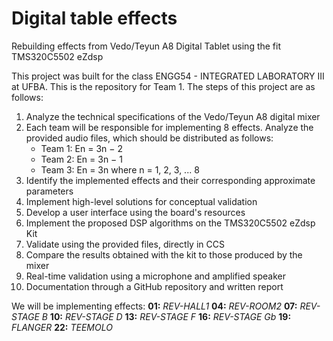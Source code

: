 # Digital table effects
Rebuilding effects from Vedo/Teyun A8 Digital Tablet using the fit TMS320C5502 eZdsp

This project was built for the class ENGG54 - INTEGRATED LABORATORY III at UFBA. This is the repository for Team 1. The steps of this project are as follows:

1. Analyze the technical specifications of the Vedo/Teyun A8 digital mixer
2. Each team will be responsible for implementing 8 effects. Analyze the provided audio files, which should be distributed as follows:
     * Team 1: En = 3n − 2
     * Team 2: En = 3n − 1
     * Team 3: En = 3n
    where n = 1, 2, 3, ... 8
3. Identify the implemented effects and their corresponding approximate parameters
4. Implement high-level solutions for conceptual validation
5. Develop a user interface using the board's resources
6. Implement the proposed DSP algorithms on the TMS320C5502 eZdsp Kit
7. Validate using the provided files, directly in CCS
8. Compare the results obtained with the kit to those produced by the mixer
9. Real-time validation using a microphone and amplified speaker
10. Documentation through a GitHub repository and written report

We will be implementing effects:
**01:** *REV-HALL1*
**04:** *REV-ROOM2*
**07:** *REV-STAGE B*
**10:** *REV-STAGE D*
**13:** *REV-STAGE F*
**16:** *REV-STAGE Gb*
**19:** *FLANGER*
**22:** *TEEMOLO*
      